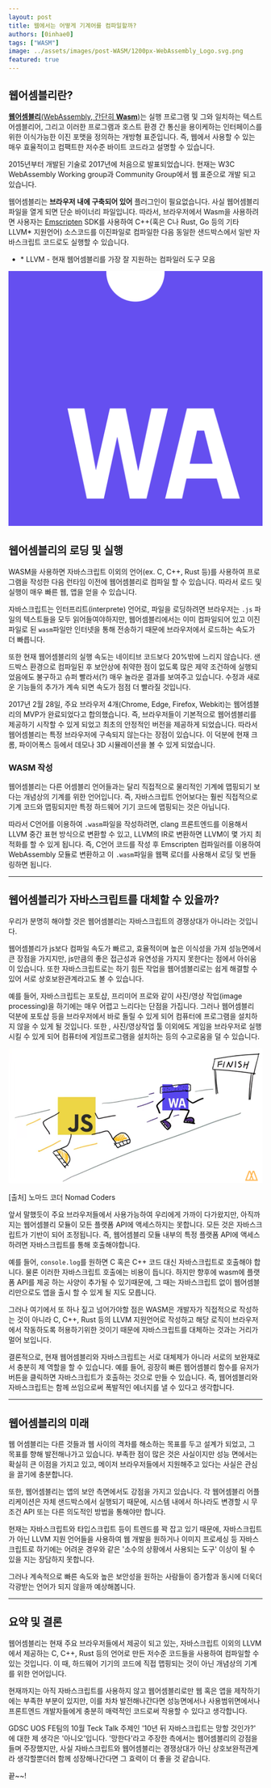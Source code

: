 ```yaml
---
layout: post
title: 웹에서는 어떻게 기계어를 컴파일할까?
authors: [0inhae0]
tags: ["WASM"]
image: ../assets/images/post-WASM/1200px-WebAssembly_Logo.svg.png
featured: true
---
```


## 웹어셈블리란?

[**웹어셈블리**(WebAssembly, 간단히 **Wasm**)](https://webassembly.org/)는 실행 프로그램 및 그와 일치하는 텍스트 어셈블리어, 그리고 이러한 프로그램과 호스트 환경 간 통신을 용이케하는 인터페이스를 위한 이식가능한 이진 포맷을 정의하는 개방형 표준입니다. 즉, 웹에서 사용할 수 있는 매우 효율적이고 컴팩트한 저수준 바이트 코드라고 설명할 수 있습니다.

2015년부터 개발된 기술로 2017년에 처음으로 발표되었습니다. 현재는 W3C WebAssembly Working group과 Community Group에서 웹 표준으로 개발 되고 있습니다.

웹어셈블리는 **브라우저 내에 구축되어 있어** 플러그인이 필요없습니다. 사실 웹어셈블리 파일을 열게 되면 단순 바이너리 파일입니다. 따라서, 브라우저에서 Wasm을 사용하려면 사용자는 [Emscripten](https://kripken.github.io/emscripten-site/) SDK를 사용하여 C++(혹은 C나 Rust, Go 등의 기타 LLVM* 지원언어) 소스코드를 이진파일로 컴파일한 다음 동일한 샌드박스에서 일반 자바스크립트 코드로도 실행할 수 있습니다.

* \* LLVM - 현재 웹어셈블리를 가장 잘 지원하는 컴파일러 도구 모음 

![1200px-WebAssembly_Logo.svg](../assets/images/post-WASM/1200px-WebAssembly_Logo.svg.png)  

## 웹어셈블리의 로딩 및 실행

WASM을 사용하면 자바스크립트 이외의 언어(ex. C, C++, Rust 등)를 사용하여 프로그램을 작성한 다음 런타임 이전에 웹어셈블리로 컴파일 할 수 있습니다. 따라서 로드 및 실행이 매우 빠른 웹, 앱을 얻을 수 있습니다.

자바스크립트는 인터프리트(interprete) 언어로, 파일을 로딩하려면 브라우저는 `.js` 파일의 텍스트들을 모두 읽어들여야하지만, 웹어셈블리에서는 이미 컴파일되어 있고 이진파일로 된 `wasm`파일만 인터넷을 통해 전송하기 때문에 브라우저에서 로드하는 속도가 더 빠릅니다. 

또한 현재 웹어셈블리의 실행 속도는 네이티브 코드보다 20%밖에 느리지 않습니다. 샌드박스 환경으로 컴파일된 후 보안상에 취약한 점이 없도록 많은 제약 조건하에 실행되었음에도 불구하고 슈퍼 빨라서(?) 매우 놀라운 결과를 보여주고 있습니다. 수정과 새로운 기능들의 추가가 계속 되면 속도가 점점 더 빨라질 것입니다.

2017년 2월 28일, 주요 브라우저 4개(Chrome, Edge, Firefox, Webkit)는 웹어셈블리의 MVP가 완료되었다고 합의했습니다. 즉, 브라우저들이 기본적으로 웹어셈블리를 제공하기 시작할 수 있게 되었고 최초의 안정적인 버전을 제공하게 되었습니다. 따라서 웹어셈블리는 특정 브라우저에 구속되지 않는다는 장점이 있습니다. 이 덕분에 현재 크롬, 파이어폭스 등에서 데모나 3D 시뮬레이션을 볼 수 있게 되었습니다.  

### WASM 작성

웹어셈블리는 다른 어셈블리 언어들과는 달리 직접적으로 물리적인 기계에 맵핑되기 보다는 개념상의 기계를 위한 언어입니다. 즉, 자바스크립트 언어보다는 훨씬 직접적으로 기계 코드와 맵핑되지만 특정 하드웨어 기기 코드에 맵핑되는 것은 아닙니다.

따라서 C언어를 이용하여  `.wasm`파일을 작성하려면, clang 프론트엔드를 이용해서 LLVM 중간 표현 방식으로 변환할 수 있고, LLVM의 IR로 변환하면 LLVM이 몇 가지 최적화를 할 수 있게 됩니다. 즉, C언어 코드를 작성 후 Emscripten 컴파일러를 이용하여 WebAssembly 모듈로 변환하고 이 `.wasm`파일을 웹팩 로더를 사용해서 로딩 및 번들링하면 됩니다.

---

## 웹어셈블리가 자바스크립트를 대체할 수 있을까?

우리가 분명히 해야할 것은 웹어셈블리는 자바스크립트의 경쟁상대가 아니라는 것입니다.

웹어셈블리가 js보다 컴파일 속도가 빠르고, 효율적이며 높은 이식성을 가져 성능면에서 큰 장점을 가지지만, js만큼의 좋은 접근성과 유연성을 가지지 못한다는 점에서 아쉬움이 있습니다. 또한 자바스크립트로는 하기 힘든 작업을 웹어셈블리로는 쉽게 해결할 수 있어 서로 상호보완관계라고도 볼 수 있습니다.

예를 들어, 자바스크립트는 포토샵, 프리미어 프로와 같이 사진/영상 작업(image processing)을 하기에는 매우 어렵고 느리다는 단점을 가집니다. 그러나 웹어셈블리 덕분에 포토샵 등을 브라우저에서 바로 돌릴 수 있게 되어 컴퓨터에 프로그램을 설치하지 않을 수 있게 될 것입니다. 또한 , 사진/영상작업 툴 이외에도 게임을 브라우저로 실행시킬 수 있게 되어 컴퓨터에 게임프로그램을 설치하는 등의 수고로움을 덜 수 있습니다.

![WasmAndJS.svg](../assets/images/post-WASM/WasmAndJS.PNG)

[출처] 노마드 코더 Nomad Coders

앞서 말했듯이 주요 브라우저들에서 사용가능하여 우리에게 가까이 다가왔지만, 아직까지는 웹어셈블리 모듈이 모든 플랫폼 API에 액세스하지는 못합니다. 모든 것은 자바스크립트가 기반이 되어 조정됩니다. 즉, 웹어셈블리 모듈 내부의 특정 플랫폼 API에 액세스하려면 자바스크립트를 통해 호출해야합니다.

예를 들어, `console.log`를 원하면 C 혹은 C++ 코드 대신 자바스크립트로 호출해야 합니다. 물론 이러한 자바스크립트 호출에는 비용이 듭니다. 하지만 향후에 wasm에 플랫폼 API를 제공 하는 사양이 추가될 수 있기때문에, 그 때는 자바스크립트 없이 웹어셈블리만으로도 앱을 출시 할 수 있게 될 지도 모릅니다.

그러나 여기에서 또 하나 짚고 넘어가야할 점은 WASM은 개발자가 직접적으로 작성하는 것이 아니라 C, C++, Rust 등의 LLVM 지원언어로 작성하고 해당 로직이 브라우저에서 작동하도록 허용하기위한 것이기 때문에 자바스크립트를 대체하는 것과는 거리가 멀어 보입니다.

결론적으로, 현재 웹어셈블리와 자바스크립트는 서로 대체제가 아니라 서로의 보완재로서 충분히 제 역할을 할 수 있습니다. 예를 들어, 굉장히 빠른 웹어셈블리 함수를 유저가 버튼을 클릭하면 자바스크립트가 호출하는 것으로 만들 수 있습니다. 즉, 웹어셈블리와 자바스크립트는 함께 쓰임으로써 폭발적인 에너지를 낼 수 있다고 생각합니다.

---

## 웹어셈블리의 미래

웹 어셈블리는 다른 것들과 웹 사이의 격차를 해소하는 목표를 두고 설계가 되었고, 그 목표를 향해 발전해나가고 있습니다. 부족한 점이 많은 것은 사실이지만 성능 면에서는 확실히 큰 이점을 가지고 있고, 메이저 브라우저들에서 지원해주고 있다는 사실은 관심을 끌기에 충분합니다.

또한, 웹어셈블리는 앱의 보안 측면에서도 강점을 가지고 있습니다. 각 웹어셈블리 어플리케이션은 자체 샌드박스에서 실행되기 때문에, 시스템 내에서 하나라도 변경할 시 무조건 API 또는 다른 의도적인 방법을 통해야만 합니다. 

현재는 자바스크립트와 타입스크립트 등이 트렌드를 꽉 잡고 있기 때문에, 자바스크립트가 아닌 LLVM 지원 언어들을 사용하여 웹 개발을 원하거나 이미지 프로세싱 등 자바스크립트로 하기에는 어려운 경우와 같은 '소수의 상황에서 사용되는 도구' 이상이 될 수 있을 지는 장담하지 못합니다.

그러나 계속적으로 빠른 속도와 높은 보안성을 원하는 사람들이 증가함과 동시에 더욱더 각광받는 언어가 되지 않을까 예상해봅니다.

---

## 요약 및 결론

웹어셈블리는 현재 주요 브라우저들에서 제공이 되고 있는, 자바스크립트 이외의 LLVM에서 제공하는 C, C++, Rust 등의 언어로 만든 저수준 코드들을 사용하여 컴파일할 수 있는 것입니다. 이 때, 하드웨어 기기의 코드에 직접 맵핑되는 것이 아닌 개념상의 기계를 위한 언어입니다. 

현재까지는 아직 자바스크립트를 사용하지 않고 웹어셈블리로만 웹 혹은 앱을 제작하기에는 부족한 부분이 있지만, 이를 차차 발전해나간다면 성능면에서나 사용범위면에서나 프론트엔드 개발자들에게 충분히 매력적인  코드로써 작용할 수 있다고 생각합니다.

GDSC UOS FE팀의 10월 Teck Talk 주제인 '10년 뒤 자바스크립트는 망할 것인가?' 에 대한 제 생각은 '아니오'입니다. '망한다'라고 주장한 측에서는 웹어셈블리의 강점을 들며 주장했지만, 사실 자바스크립트와 웹어셈블리는 경쟁상대가 아닌 상호보완적관계라 생각할뿐더러 함께 성장해나간다면 그 효력이 더 좋을 것 같습니다.

끝~~!